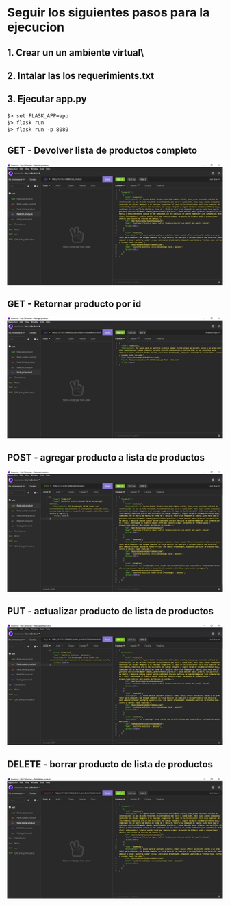 # Seguir los siguientes pasos para la ejecucion

##  1. Crear un un ambiente virtual\

##  2. Intalar las los requerimients.txt

## 3. Ejecutar app.py 
    $> set FLASK_APP=app
    $> flask run
    $> flask run -p 8080


## GET - Devolver lista de productos completo
![Image text](https://github.com/DannPandal/retos_desarrollados-back_end/blob/main/Semana02/Foro2/assets/list_product.jpg)

## GET - Retornar producto por id
![Image text](https://github.com/DannPandal/retos_desarrollados-back_end/blob/main/Semana02/Foro2/assets/select_product.jpg)

## POST - agregar producto a lista de productos
![Image text](https://github.com/DannPandal/retos_desarrollados-back_end/blob/main/Semana02/Foro2/assets/add_product.jpg)

## PUT - actualizar producto de lista de productos
![Image text](https://github.com/DannPandal/retos_desarrollados-back_end/blob/main/Semana02/Foro2/assets/update_product.jpg)

## DELETE - borrar producto de lista de productos
![Image text](https://github.com/DannPandal/retos_desarrollados-back_end/blob/main/Semana02/Foro2/assets/delete_product.jpg)

